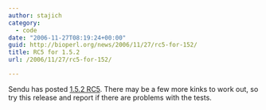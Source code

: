 ```yaml
---
author: stajich
category:
  - code
date: "2006-11-27T08:19:24+00:00"
guid: http://bioperl.org/news/2006/11/27/rc5-for-152/
title: RC5 for 1.5.2
url: /2006/11/27/rc5-for-152/

---
```

Sendu has posted [1.5.2 RC5](http://lists.open-bio.org/pipermail/bioperl-l/2006-November/024217.html). There may be a few more kinks to work out, so try this release and report if there are problems with the tests.
